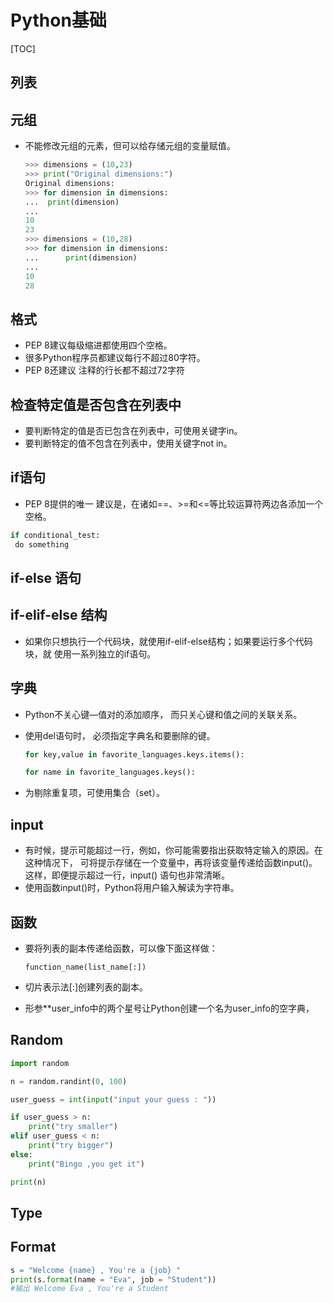 # Python基础

[TOC]



## 列表



## 元组

- 不能修改元组的元素，但可以给存储元组的变量赋值。

  ```python
  >>> dimensions = (10,23)
  >>> print("Original dimensions:")
  Original dimensions:
  >>> for dimension in dimensions:
  ...  print(dimension)
  ...
  10
  23
  >>> dimensions = (10,28)
  >>> for dimension in dimensions:
  ...      print(dimension)
  ...
  10
  28
  ```

  

## 格式

- PEP 8建议每级缩进都使用四个空格。
- 很多Python程序员都建议每行不超过80字符。
- PEP 8还建议 注释的行长都不超过72字符



## 检查特定值是否包含在列表中

- 要判断特定的值是否已包含在列表中，可使用关键字in。
- 要判断特定的值不包含在列表中，使用关键字not in。



## if语句

- PEP 8提供的唯一 建议是，在诸如==、>=和<=等比较运算符两边各添加一个空格。

```python
if conditional_test:
 do something 
```



## if-else 语句



## if-elif-else 结构



- 如果你只想执行一个代码块，就使用if-elif-else结构；如果要运行多个代码块，就 使用一系列独立的if语句。



## 字典

- Python不关心键—值对的添加顺序， 而只关心键和值之间的关联关系。

- 使用del语句时， 必须指定字典名和要删除的键。

  ```python
  for key,value in favorite_languages.keys.items(): 
  ```

  ```python
  for name in favorite_languages.keys(): 
  ```

  

- 为剔除重复项，可使用集合（set）。



## input

- 有时候，提示可能超过一行，例如，你可能需要指出获取特定输入的原因。在这种情况下， 可将提示存储在一个变量中，再将该变量传递给函数input()。这样，即便提示超过一行，input() 语句也非常清晰。
- 使用函数input()时，Python将用户输入解读为字符串。



## 函数

- 要将列表的副本传递给函数，可以像下面这样做： 

  ```
  function_name(list_name[:])
  ```

- 切片表示法[:]创建列表的副本。

- 形参**user_info中的两个星号让Python创建一个名为user_info的空字典，

## Random

```python
import random

n = random.randint(0, 100)

user_guess = int(input("input your guess : "))

if user_guess > n:
    print("try smaller")
elif user_guess < n:
    print("try bigger")
else:
    print("Bingo ,you get it")

print(n)

```

## Type



## Format

```python
s = "Welcome {name} , You're a {job} "
print(s.format(name = "Eva", job = "Student")) 
#输出 Welcome Eva , You're a Student 
```

